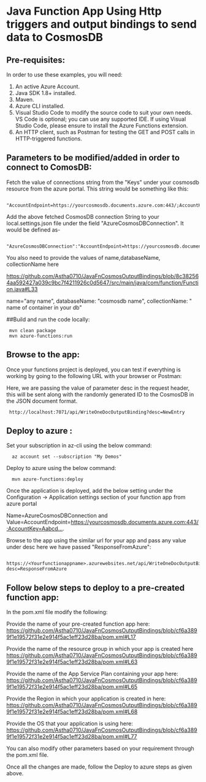 # Java Function App Using Http triggers and output bindings to send data to CosmosDB

## Pre-requisites:

In order to use these examples, you will need:

1. An active Azure Account.
2. Java SDK 1.8+ installed.
3. Maven.
5. Azure CLI installed.
6. Visual Studio Code to modify the source code to suit your own needs. VS Code is optional; you can use any supported IDE. If using Visual Studio Code, please ensure to install the Azure Functions extension.
7. An HTTP client, such as Postman for testing the GET and POST calls in HTTP-triggered functions.

## Parameters to be modified/added in order to connect to ComosDB:

Fetch the value of connections string from the "Keys" under your cosmosdb resource from the azure portal. This string would be something like this: 
     
     "AccountEndpoint=https://yourcosmosdb.documents.azure.com:443/;AccountKey=Aabcd….;"

Add the above fetched CosmosDB connection String to your local.settings.json file under the field "AzureCosmosDBConnection". It would be defined as-

      "AzureCosmosDBConnection":"AccountEndpoint=https://yourcosmosdb.documents.azure.com:443/;AccountKey=Aabcd….;"

You also need to provide the values of name,databaseName, collectionName here      
             
https://github.com/Astha0710/JavaFnCosmosOutputBindings/blob/8c382564aa592427a039c9bc7f4211926c0d5647/src/main/java/com/function/Function.java#L33

name="any name",  databaseName: "cosmosdb name", collectionName: " name of container in your db"


##Build and run the code locally:
     
     mvn clean package
     mvn azure-functions:run
     
     
## Browse to the app:

Once your functions project is deployed, you can test if everything is working by going to the following URL with your browser or Postman:

Here, we are passing the value of parameter desc in the request header, this will be sent along with the randomly generated ID to the CosmosDB in the JSON document format.
     
     http://localhost:7071/api/WriteOneDocOutputBinding?desc=NewEntry
     
     
## Deploy to azure :

Set your subscription in az-cli using the below command:

      az account set --subscription "My Demos"
      
Deploy to azure using the below command:

      mvn azure-functions:deploy
      
Once the application is deployed, add the below setting under the Configuration -> Application settings section of your function app from azure portal

Name=AzureCosmosDBConnection and Value=AccountEndpoint=https://yourcosmosdb.documents.azure.com:443/;AccountKey=Aabcd….

      
Browse to the app using the similar url for your app and pass any value under desc here we have passed "ResponseFromAzure":

     https://<Yourfunctionappname>.azurewebsites.net/api/WriteOneDocOutputBinding?desc=ResponseFromAzure

## Follow below steps to deploy to a pre-created function app:

In the pom.xml file modify the following:

Provide the name of your pre-created function app here: https://github.com/Astha0710/JavaFnCosmosOutputBindings/blob/cf6a3899f1e19572f31e2e914f5ac1eff23d28ba/pom.xml#L17


Provide the name of the resource group in which your app is created here https://github.com/Astha0710/JavaFnCosmosOutputBindings/blob/cf6a3899f1e19572f31e2e914f5ac1eff23d28ba/pom.xml#L63

Provide the name of the App Service Plan containing your app here: https://github.com/Astha0710/JavaFnCosmosOutputBindings/blob/cf6a3899f1e19572f31e2e914f5ac1eff23d28ba/pom.xml#L65


Provide the Region in which your application is created in here: https://github.com/Astha0710/JavaFnCosmosOutputBindings/blob/cf6a3899f1e19572f31e2e914f5ac1eff23d28ba/pom.xml#L68

Provide the OS that your application is using here: https://github.com/Astha0710/JavaFnCosmosOutputBindings/blob/cf6a3899f1e19572f31e2e914f5ac1eff23d28ba/pom.xml#L77

You can also modify other parameters based on your requirement through the pom.xml file.

Once all the changes are made, follow the Deploy to azure steps as given above.
